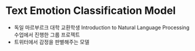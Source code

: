 # Text Emotion Classification Model
- 독일 마르부르크 대학 교환학생 Introduction to Natural Language Processing 수업에서 진행한 그룹 프로젝트
- 트위터에서 감정을 판별해주는 모델
